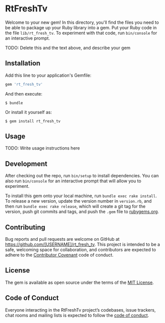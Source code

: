 # RtFreshTv

Welcome to your new gem! In this directory, you'll find the files you need to be able to package up your Ruby library into a gem. Put your Ruby code in the file `lib/rt_fresh_tv`. To experiment with that code, run `bin/console` for an interactive prompt.

TODO: Delete this and the text above, and describe your gem

## Installation

Add this line to your application's Gemfile:

```ruby
gem 'rt_fresh_tv'
```

And then execute:

    $ bundle

Or install it yourself as:

    $ gem install rt_fresh_tv

## Usage

TODO: Write usage instructions here

## Development

After checking out the repo, run `bin/setup` to install dependencies. You can also run `bin/console` for an interactive prompt that will allow you to experiment.

To install this gem onto your local machine, run `bundle exec rake install`. To release a new version, update the version number in `version.rb`, and then run `bundle exec rake release`, which will create a git tag for the version, push git commits and tags, and push the `.gem` file to [rubygems.org](https://rubygems.org).

## Contributing

Bug reports and pull requests are welcome on GitHub at https://github.com/[USERNAME]/rt_fresh_tv. This project is intended to be a safe, welcoming space for collaboration, and contributors are expected to adhere to the [Contributor Covenant](http://contributor-covenant.org) code of conduct.

## License

The gem is available as open source under the terms of the [MIT License](https://opensource.org/licenses/MIT).

## Code of Conduct

Everyone interacting in the RtFreshTv project’s codebases, issue trackers, chat rooms and mailing lists is expected to follow the [code of conduct](https://github.com/[USERNAME]/rt_fresh_tv/blob/master/CODE_OF_CONDUCT.md).
